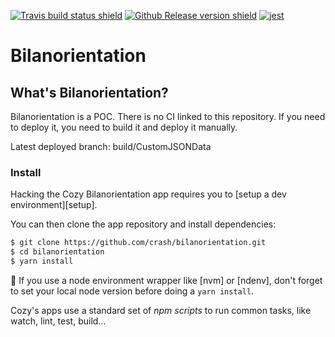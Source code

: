 [![Travis build status shield](https://img.shields.io/travis/crash/bilanorientation/master.svg)](https://travis-ci.org/crash/bilanorientation)
[![Github Release version shield](https://img.shields.io/github/tag/crash/bilanorientation.svg)](https://github.com/crash/bilanorientation/releases)
[![jest](https://facebook.github.io/jest/img/jest-badge.svg)](https://github.com/facebook/jest)


# Bilanorientation

## What's Bilanorientation?

Bilanorientation is a POC. There is no CI linked to this repository. If you need to deploy it, you need to build it and deploy it manually. 

Latest deployed branch: build/CustomJSONData

### Install

Hacking the Cozy Bilanorientation app requires you to [setup a dev environment][setup].

You can then clone the app repository and install dependencies:

```sh
$ git clone https://github.com/crash/bilanorientation.git
$ cd bilanorientation
$ yarn install
```

:pushpin: If you use a node environment wrapper like [nvm] or [ndenv], don't forget to set your local node version before doing a `yarn install`.

Cozy's apps use a standard set of _npm scripts_ to run common tasks, like watch, lint, test, build…

